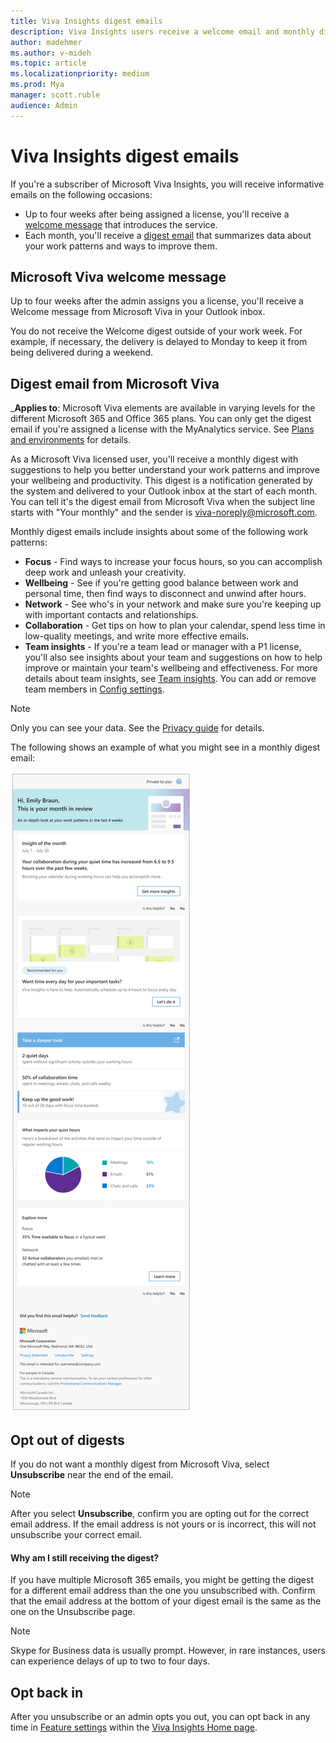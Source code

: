 ```yaml
---
title: Viva Insights digest emails
description: Viva Insights users receive a welcome email and monthly digest emails with key insights and suggestions
author: madehmer
ms.author: v-mideh
ms.topic: article
ms.localizationpriority: medium 
ms.prod: Mya
manager: scott.ruble
audience: Admin
---
```


# Viva Insights digest emails

If you're a subscriber of Microsoft Viva Insights, you will receive informative emails on the following occasions:

* Up to four weeks after being assigned a license, you'll receive a [welcome message](#microsoft-viva-welcome-message) that introduces the service.
* Each month, you'll receive a [digest email](#digest-email-from-microsoft-viva) that summarizes data about your work patterns and ways to improve them.

## Microsoft Viva welcome message

Up to four weeks after the admin assigns you a license, you'll receive a Welcome message from Microsoft Viva in your Outlook inbox.

You do not receive the Welcome digest outside of your work week. For example, if necessary, the delivery is delayed to Monday to keep it from being delivered during a weekend.

## Digest email from Microsoft Viva

_**Applies to**: Microsoft Viva elements are available in varying levels for the different Microsoft 365 and Office 365 plans. You can only get the digest email if you're assigned a license with the MyAnalytics service. See [Plans and environments](../overview/plans-environments.md) for details.

As a Microsoft Viva licensed user, you'll receive a monthly digest with suggestions to help you better understand your work patterns and improve your wellbeing and productivity. This digest is a notification generated by the system and delivered to your Outlook inbox at the start of each month. You can tell it's the digest email from Microsoft Viva when the subject line starts with "Your monthly" and the sender is viva-noreply@microsoft.com.

Monthly digest emails include insights about some of the following work patterns:

* **Focus** - Find ways to increase your focus hours, so you can accomplish deep work and unleash your creativity.
* **Wellbeing** - See if you're getting good balance between work and personal time, then find ways to disconnect and unwind after hours.
* **Network** - See who's in your network and make sure you're keeping up with important contacts and relationships.
* **Collaboration** - Get tips on how to plan your calendar, spend less time in low-quality meetings, and write more effective emails.
* **Team insights** - If you're a team lead or manager with a P1 license, you'll also see insights about your team and suggestions on how to help improve or maintain your team's wellbeing and effectiveness. For more details about team insights, see [Team insights](../../use/team-insights.md). You can add or remove team members in [Config settings](dashboard-2.md#config-settings).

>[!Note]
>Only you can see your data. See the [Privacy guide](../overview/privacy-guide-users.md) for details.

The following shows an example of what you might see in a monthly digest email:

![Monthly digest email.](../../Images/mya/use/monthly-digest-welcome-example-80.png)
<!-- ![Focus digest.](../../Images/mya/use/digest-focus.png)

Here's an example of an insight included in a digest.

![Focus insight.](../../Images/mya/use/focus-digest-insight.png)

Here's an example of a digest insight about quiet hours.

![Quiet hours digest.](../../Images/mya/use/digest-quiet.png)

Here's an example of a digest insight about work relationships.

![Network digest.](../../Images/mya/use/digest-network.png)-->

## Opt out of digests

If you do not want a monthly digest from Microsoft Viva, select **Unsubscribe** near the end of the email.

>[!Note]
>After you select **Unsubscribe**, confirm you are opting out for the correct email address. If the email address is not yours or is incorrect, this will not unsubscribe your correct email.

#### Why am I still receiving the digest?

If you have multiple Microsoft 365 emails, you might be getting the digest for a different email address than the one you unsubscribed with. Confirm that the email address at the bottom of your digest email is the same as the one on the Unsubscribe page.

>[!Note]
>Skype for Business data is usually prompt. However, in rare instances, users can experience delays of up to two to four days.

## Opt back in

After you unsubscribe or an admin opts you out, you can opt back in any time in [Feature settings](home-web.md#opt-in-or-out-of-features) within the [Viva Insights Home page](https://insights.viva.office.com).
